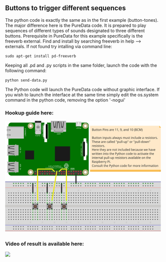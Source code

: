 ## Buttons to trigger different sequences
The python code is exactly the same as in the first example (button-tones). The major difference here is the PureData code. It is prepared to play sequences of different types of sounds designated to three different buttons.
Prerequisite in PureData for this example specifically is the freeverb external. Find and install by searching freeverb in help --> externals.
If not found try intalling via command line:
```
sudo apt-get install pd-freeverb
```
Keeping all .pd and .py scripts in the same folder, launch the code with the following command:
```
python send-data.py
```
The Python code will launch the PureData code without graphic interface. If you wish to launch the interface at the same time simply edit the os.system command in the python code, removing the option '-nogui'

### Hookup guide here:
![schematic](Schema-RPi-Buttons.jpg)
### Video of result is available here: <br />
[![](http://img.youtube.com/vi/WNbXtVwYrAk/0.jpg)](http://www.youtube.com/watch?v=WNbXtVwYrAk "")
